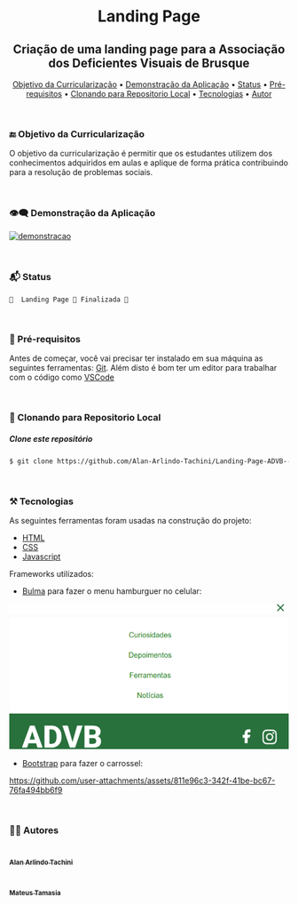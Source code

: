  <h1 align="center">Landing Page</h1>

<h2 align="center">Criação de uma landing page para a Associação dos Deficientes Visuais de Brusque</h2>


<p align="center">
 <a href="#objetivo">Objetivo da Curricularização</a> •
 <a href="#demonstracao">Demonstração da Aplicação</a> •
 <a href="#status">Status</a> • 
 <a href="#requisitos">Pré-requisitos</a> • 
 <a href="#clonando">Clonando para Repositorio Local</a> • 
 <a href="#tecnologias">Tecnologias</a> • 
 <a href="#autor">Autor</a>
</p>

<br/>
<div id="objetivo"></div>

### 🔚 Objetivo da Curricularização

O objetivo da curricularização é permitir que os estudantes utilizem dos conhecimentos adquiridos em aulas e aplique de forma prática contribuindo para a resolução de problemas sociais. 

<br/>
<div id="demonstracao"></div>

### 👁️‍🗨️ Demonstração da Aplicação

<a href="https://landing-page-advb-1uca2trhp-alan-arlindo-tachinis-projects.vercel.app/">![demonstracao](https://github.com/user-attachments/assets/ae4762dd-4550-40cb-be28-3f73667a8155)</a>

<br/>
<div id="status"></div>

### 📬 Status

	🚧  Landing Page 🚀 Finalizada 🚧

<br/>
<div id="requisitos"></div>

### 🚩 Pré-requisitos

Antes de começar, você vai precisar ter instalado em sua máquina as seguintes ferramentas:
[Git](https://git-scm.com). 
Além disto é bom ter um editor para trabalhar com o código como [VSCode](https://code.visualstudio.com/)

<br/>
<div id="clonando"></div>

### 🎲 Clonando para Repositorio Local

##### Clone este repositório
```bash
$ git clone https://github.com/Alan-Arlindo-Tachini/Landing-Page-ADVB---Curricularizacao-da-Extensao.git
```

<br/>
<div id="tecnologias"></div>

### ⚒️ Tecnologias

As seguintes ferramentas foram usadas na construção do projeto:

- [HTML](https://html.spec.whatwg.org/)
- [CSS](https://www.w3.org/Style/CSS/Overview.en.html)
- [Javascript](https://www.javascript.com/)

Frameworks utilizados:

- [Bulma](https://bulma.io/) para fazer o menu hamburguer no celular:

![MenuHamburguer](/assets/images/menu%20hamburguer.png
)
- [Bootstrap](https://getbootstrap.com/) para fazer o carrossel:

https://github.com/user-attachments/assets/811e96c3-342f-41be-bc67-76fa494bb6f9

<br/>
<div id="autor"></div>

### 🙋‍♂️ Autores
<a href="https://github.com/Alan-Arlindo-Tachini">
 <img src="https://avatars.githubusercontent.com/u/160692029?v=4" width="100px;" alt=""/>
	 <br />
 <sub><b>Alan Arlindo Tachini</b></sub></a> <a href="https://github.com/Alan-Arlindo-Tachini" title="Alan-Unifebe"></a>

  <br />
  <br />
<a href="https://github.com/MateusTama">
 <img src="https://avatars.githubusercontent.com/u/134970504?v=4" width="100px;" alt=""/>
  <br />
 <sub><b>Mateus Tamasia</b></sub></a> <a href="https://github.com/MateusTama" title="Mateus-Unifebe"></a>
